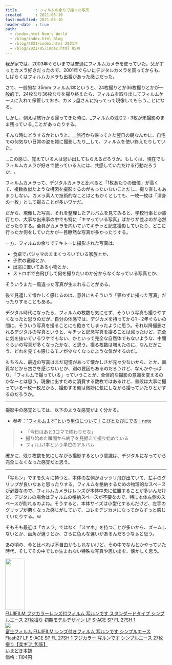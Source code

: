 ```yaml
---
title        : フィルムの余りで撮った写真
created      : 2021-05-10
last-modified: 2021-05-10
header-date  : true
path:
  - /index.html Neo's World
  - /blog/index.html Blog
  - /blog/2021/index.html 2021年
  - /blog/2021/05/index.html 05月
---
```


我が家では、2003年ぐらいまでは普通にフィルムカメラを使っていた。父がずっとカメラ好きだったので、2001年ぐらいにデジタルカメラを買ってからも、しばらくはフィルムカメラも出番があった感じだった。

さて、一般的な 35mm フィルム1本というと、24枚撮りとか36枚撮りとかが一般的で、24枚なり36枚なりを撮り終えたら、フィルムを取り出してフィルムケースに入れて保管しておき、カメラ屋さんに持ってって現像してもらうことになる。

しかし、例えば旅行から帰ってきた時に、_フィルムの残り2・3枚が未撮影のまま残っている_ことがあったりする。

そんな時にどうするかというと、__旅行から帰ってきた翌日の朝なんかに、自宅での何気ない日常の姿を雑に撮影したり__して、フィルムを使い終えたりしていた。

…この感じ、覚えている人は思い出してもらえるだろうか。もしくは、現在でもフィルムカメラが好きで使っている人には、共感していただける行動だろうか…。

フィルムカメラって、デジタルカメラと比べると「1枚あたりの価値」が高くて、複数枚似たような構図を撮影するのがもったいないことだし、撮り直しもあまりしない。カメラ素人で技術的なことはともかくとしても、一枚一枚は「渾身の一枚」として撮ることが多いワケだ。

だから、現像した写真、それを整理したアルバムを見てみると、学校行事とか旅行とか、大事な出来事の中でも特に「キマっている写真」ばかりが並ぶのが必然だったりする。全員がカメラを向いていてキチッと記念撮影していたり、どこに行ったか何をしていたかが一目瞭然な写真が多かったりする。

一方、フィルムの余りでテキトーに撮影された写真は、

- 食卓でパジャマのままくつろいでいる家族とか、
- 子供の寝顔とか、
- 出窓に置いてある小物とか、
- ストロボで白飛びして何を撮りたいのか分からなくなっている写真とか、

そういうまた一風違った写真が生まれることがある。

後で見返して懐かしく感じるのは、意外にもそういう「狙わずに撮った写真」だったりすることもある。

デジタル時代になったら、フィルムの枚数も気にせず、そういう写真も撮りやすくなったと思うのだが、自分の体感では、デジカメを持ってから1・2年ぐらいの間に、そういう写真を撮ることにも飽きてしまったように思う。それ以降撮影されるデジタルの写真というと、キチッと記念写真を撮ることは減ったけど、完全に気を抜いているワケでもない、かといって完全な自然体でもないような、中間ぐらいの写真が多くなったかな、と思う。撮る枚数は増えたのに、なんだかこう、どれを見ても感じるモノが少なくなったような気がするのだ。

もちろん、最近の写真はまだ記憶があって懐かしさが元々少ないから、とか、画質などから古さを感じないとか、別の要因もあるのだろうけど、なんかやっぱり、「フィルムで撮っている」っていうことが、全体的な撮影の意識を変えるのかなーとは思う。現像に出すために消費する数枚ではあるけど、普段は大事に撮っている一枚一枚だから、撮影する側は微妙に気にしながら撮っていたりとかするのだろうか。

---

撮影中の感覚としては、以下のような感覚がよく分かる。

- 参考：[”フィルム１本”という単位について｜こびとたびにでる｜note](https://note.com/dwarfwalkaround/n/nc9a076e218b0)

> - 「今日はあと3コマで終わりだな」
> - 撮り始めた瞬間から終了を見据えて撮り始めている
> - フィルム1本という単位のアルバム

確かに、残り枚数を気にしながら撮影するという意識は、デジタルになってから完全になくなった感覚だと思う。

----

「写ルン」ですを久々に持つと、本体の左側がガッツリ飛び出ていて、左手のグリップが良いなぁと思ったりする。フィルムを格納するための物理的なスペースが必要なので、フィルムカメラはレンズが本体中央に位置することが多いんだけど、デジタルの場合はフィルムの格納スペースが不要なので、特に本体左側のスペースが削れるのよね。そうすると、本体サイズは小型化するんだけど、左手のグリップが悪くなった感じがしていて、コレをデジカメになってからずっと感じていたりする。ｗ

そもそも最近は「カメラ」ではなく「スマホ」を持つことが多いから、ズームしないとか、画角が違うとか、さらに色んな違いがあるんだろうなぁと思う。

あの頃の、今と比べれば不自由かもしれないけど、その中でなんとかやっていた時代、そしてその中でしか生まれない特殊な写真や思い出を、懐かしく思う。

<div class="ad-amazon">
  <div class="ad-amazon-image">
    <a href="https://www.amazon.co.jp/dp/B079WWDPY1?tag=neos21-22&amp;linkCode=osi&amp;th=1&amp;psc=1">
      <img src="https://m.media-amazon.com/images/I/41NHMN2q+sL._SL160_.jpg" width="61" height="160">
    </a>
  </div>
  <div class="ad-amazon-info">
    <div class="ad-amazon-title">
      <a href="https://www.amazon.co.jp/dp/B079WWDPY1?tag=neos21-22&amp;linkCode=osi&amp;th=1&amp;psc=1">FUJIFILM フジカラーレンズ付フィルム 写ルンです スタンダードタイプ シンプルエース 27枚撮り 初期モデルデザイン LF S-ACE SP FL 27SH 1</a>
    </div>
  </div>
</div>

<div class="ad-rakuten">
  <div class="ad-rakuten-image">
    <a href="https://hb.afl.rakuten.co.jp/hgc/g00quqf2.waxycbf5.g00quqf2.waxydea8/?pc=https%3A%2F%2Fitem.rakuten.co.jp%2Fimadoki%2Fs-acesp%2F&amp;m=http%3A%2F%2Fm.rakuten.co.jp%2Fimadoki%2Fi%2F10005776%2F">
      <img src="https://thumbnail.image.rakuten.co.jp/@0_mall/imadoki/cabinet/05537211/imgrc0068133243.jpg?_ex=128x128">
    </a>
  </div>
  <div class="ad-rakuten-info">
    <div class="ad-rakuten-title">
      <a href="https://hb.afl.rakuten.co.jp/hgc/g00quqf2.waxycbf5.g00quqf2.waxydea8/?pc=https%3A%2F%2Fitem.rakuten.co.jp%2Fimadoki%2Fs-acesp%2F&amp;m=http%3A%2F%2Fm.rakuten.co.jp%2Fimadoki%2Fi%2F10005776%2F">富士フィルム FUJIFILM レンズ付きフィルム 写ルンです シンプルエース Flash27 LF S-ACE SP FL 27SH 1 フジカラー 写ルンです シンプルエース 27枚撮り【楽ギフ_包装】</a>
    </div>
    <div class="ad-rakuten-shop">
      <a href="https://hb.afl.rakuten.co.jp/hgc/g00quqf2.waxycbf5.g00quqf2.waxydea8/?pc=https%3A%2F%2Fwww.rakuten.co.jp%2Fimadoki%2F&amp;m=http%3A%2F%2Fm.rakuten.co.jp%2Fimadoki%2F">いまどき本舗</a>
    </div>
    <div class="ad-rakuten-price">価格 : 1104円</div>
  </div>
</div>
